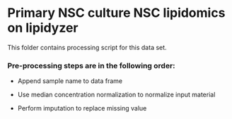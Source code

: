 # Primary NSC culture NSC lipidomics on lipidyzer

This folder contains processing script for this data set.

### Pre-processing steps are in the following order:

* Append sample name to data frame

* Use median concentration normalization to normalize input material

* Perform imputation to replace missing value

